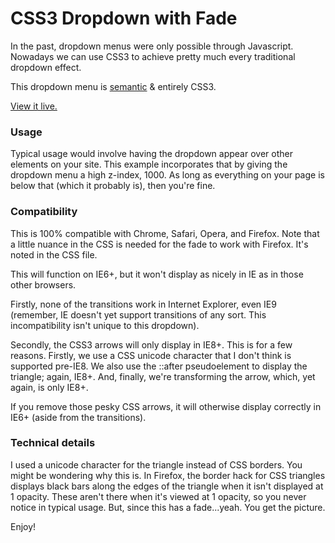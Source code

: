 CSS3 Dropdown with Fade
========================

In the past, dropdown menus were only possible through Javascript. Nowadays we can use CSS3 to achieve pretty much every traditional dropdown effect.

This dropdown menu is [semantic][sem] & entirely CSS3.

[View it live.][sbc]

[sem]: http://en.wikipedia.org/wiki/Semantic_Web "Semantic Web"
[sbc]: http://jmeas.com/projects/git/dd1/menu.html  "CSS3 Dropdown with Fade"

### Usage

Typical usage would involve having the dropdown appear over other elements on your site. This example incorporates that by giving the dropdown menu a high z-index, 1000. As long as everything on your page is below that (which it probably is), then you're fine.

### Compatibility

This is 100% compatible with Chrome, Safari, Opera, and Firefox. Note that a little nuance in the CSS is needed for the fade to work with Firefox. It's noted in the CSS file.

This will function on IE6+, but it won't display as nicely in IE as in those other browsers.

Firstly, none of the transitions work in Internet Explorer, even IE9 (remember, IE doesn't yet support transitions of any sort. This incompatibility isn't unique to this dropdown).

Secondly, the CSS3 arrows will only display in IE8+. This is for a few reasons. Firstly, we use a CSS unicode character that I don't think is supported pre-IE8. We also use the ::after pseudoelement to display the triangle; again, IE8+. And, finally, we're transforming the arrow, which, yet again, is only IE8+.

If you remove those pesky CSS arrows, it will otherwise display correctly in IE6+ (aside from the transitions).

### Technical details

I used a unicode character for the triangle instead of CSS borders. You might be wondering why this is. In Firefox, the border hack for CSS triangles displays black bars along the edges of the triangle when it isn't displayed at 1 opacity. These aren't there when it's viewed at 1 opacity, so you never notice in typical usage. But, since this has a fade...yeah. You get the picture.

Enjoy!
